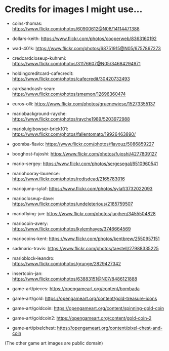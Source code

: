 # Credits for images I might use...

* coins-thomas: https://www.flickr.com/photos/60900612@N08/14114471388
* dollars-keith: https://www.flickr.com/photos/cooperweb/8363160192
* wad-401k: https://www.flickr.com/photos/68751915@N05/6757867273
* credcardcloseup-kuhnmi: https://www.flickr.com/photos/31176607@N05/34684294971
* holdingcreditcard-cafecredit: https://www.flickr.com/photos/cafecredit/30420732493
* cardsandcash-sean: https://www.flickr.com/photos/smemon/12696360474
* euros-olli: https://www.flickr.com/photos/gruenewiese/15273355137
* mariobackground-rayche: https://www.flickr.com/photos/rayche1989/5203972988
* marioluigibowser-brick101: https://www.flickr.com/photos/fallentomato/19926463890/
* goomba-flavio: https://www.flickr.com/photos/flavouz/5086859227
* booghost-fujoshi: https://www.flickr.com/photos/fujoshi/4277809127
* mario-sergey: https://www.flickr.com/photos/sergesegal/6510960541
* mariohooray-laurence: https://www.flickr.com/photos/redisdead/2165783016
* mariojump-sylaf: https://www.flickr.com/photos/sylaf/3732022093
* mariocloseup-dave: https://www.flickr.com/photos/undeleterious/2185759507
* marioflying-jun: https://www.flickr.com/photos/junjhen/3455504828
* mariocoin-avery: https://www.flickr.com/photos/kylemhayes/3746664569
* mariocoins-kent: https://www.flickr.com/photos/kentbrew/2550957151
* sadmario-travis: https://www.flickr.com/photos/taestell/27988335225
* marioblock-leandro: https://www.flickr.com/photos/grunge/2829427342
* insertcoin-jan: https://www.flickr.com/photos/63883151@N07/8486121888

* game-art/pieces: https://opengameart.org/content/bombada
* game-art/gold: https://opengameart.org/content/gold-treasure-icons
* game-art/goldcoin: https://opengameart.org/content/spinning-gold-coin
* game-art/goldcoin2: https://opengameart.org/content/gold-coin-2
* game-art/pixelchest: https://opengameart.org/content/pixel-chest-and-coin

(The other game art images are public domain)

